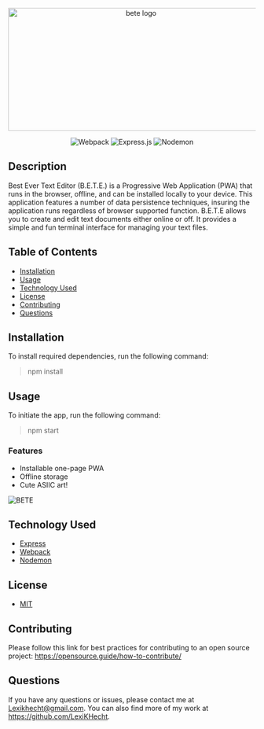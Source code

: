  <div align="center">

<img
		width="525"
    height="250"
		alt="bete logo"
		src="https://github.com/LexiKHecht/BETE/assets/145725343/968d3b0d-caae-499d-8817-60a6fb72f3a8">  

![Webpack](https://img.shields.io/badge/webpack-%238DD6F9.svg?style=for-the-badge&logo=webpack&logoColor=black)
![Express.js](https://img.shields.io/badge/express.js-%23404d59.svg?style=for-the-badge&logo=express&logoColor=%2361DAFB)
![Nodemon](https://img.shields.io/badge/NODEMON-%23323330.svg?style=for-the-badge&logo=nodemon&logoColor=%BBDEAD)

 </div>

 ## Description
Best Ever Text Editor (B.E.T.E.) is a Progressive Web Application (PWA) that runs in the browser, offline, and can be installed locally to your device. This application features a number of data persistence techniques, insuring the application runs regardless of browser supported function. B.E.T.E allows you to create and edit text documents either online or off. It provides a simple and fun terminal interface for managing your text files.

  ## Table of Contents
  * [Installation](#installation)
  * [Usage](#usage)
  * [Technology Used](#technology-used)
  * [License](#license)
  * [Contributing](#contributing)
  * [Questions](#questions)

## Installation

  To install required dependencies, run the following command:
  > npm install

 ## Usage
 
To initiate the app, run the following command:
> npm start

### Features
- Installable one-page PWA
- Offline storage
- Cute ASIIC art!



![BETE](https://github.com/LexiKHecht/BETE/assets/145725343/c43974ec-a6a5-4238-a311-51d1d95898a4)


## Technology Used
- [Express](https://expressjs.com/)
- [Webpack](https://webpack.js.org/)
- [Nodemon](https://nodemon.io/)

## License
- [MIT](https://opensource.org/license/mit/)

## Contributing
  Please follow this link for best practices for contributing to an open source project:
  https://opensource.guide/how-to-contribute/

  ## Questions
 If you have any questions or issues, please contact me at Lexikhecht@gmail.com. You can also find more of my work at https://github.com/LexiKHecht.
